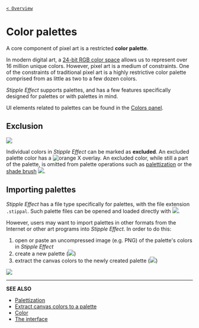 [`< Overview`](./README.md)

# Color palettes

A core component of pixel art is a restricted **color palette**.

In modern digital art, a [24-bit RGB color space](./color.md#rgba) allows us to represent over 16 million unique colors. However, pixel art is a medium of constraints. One of the constraints of traditional pixel art is a highly restrictive color palette comprised from as little as two to a few dozen colors.

*Stipple Effect* supports palettes, and has a few features specifically designed for palettes or with palettes in mind.

UI elements related to palettes can be found in the [Colors panel](./interface.md#palettes).

## Exclusion

![](./assets/interface/palette-controls.gif)

Individual colors in *Stipple Effect* can be marked as **excluded**. An excluded palette color has a ![orange X](https://raw.githubusercontent.com/stipple-effect/stipple-effect/master/res/icons/excluded_from_palette.png) overlay. An excluded color, while still a part of the palette, is omitted from palette operations such as [palettization](./color-actions.md#palettization) or the [shade brush](./shade-brush.md) ![](https://raw.githubusercontent.com/stipple-effect/stipple-effect/master/res/icons/shade_brush.png).

## Importing palettes

*Stipple Effect* has a file type specifically for palettes, with the file extension `.stippal`. Such palette files can be opened and loaded directly with ![](https://raw.githubusercontent.com/stipple-effect/stipple-effect/master/res/icons/import_palette_file.png).

However, users may want to import palettes in other formats from the Internet or other art programs into *Stipple Effect*. In order to do this:

1. open or paste an uncompressed image (e.g. PNG) of the palette's colors in *Stipple Effect*
2. create a new palette (![](https://raw.githubusercontent.com/stipple-effect/stipple-effect/master/res/icons/new_palette.png))
3. extract the canvas colors to the newly created palette (![](https://raw.githubusercontent.com/stipple-effect/stipple-effect/master/res/icons/contents_to_palette.png))

![](./assets/graphics/import-palette.gif)

---

**SEE ALSO**

* [Palettization](./color-actions.md/#palettization)
* [Extract canvas colors to a palette](./color-actions.md/#extract-canvas-colors-to-palette)
* [Color](./color.md)
* [The interface](./interface.md)
